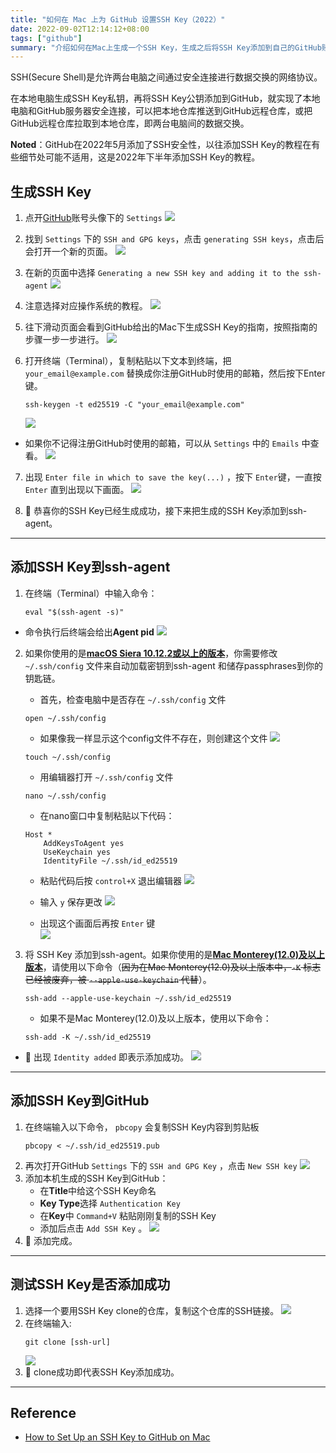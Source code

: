 ```yaml
---
title: "如何在 Mac 上为 GitHub 设置SSH Key（2022）"
date: 2022-09-02T12:14:12+08:00
tags: ["github"]
summary: "介绍如何在Mac上生成一个SSH Key，生成之后将SSH Key添加到自己的GitHub账号中，以便通过SSH对Git操作进行认证。"
---
```



SSH(Secure Shell)是允许两台电脑之间通过安全连接进行数据交换的网络协议。

在本地电脑生成SSH Key私钥，再将SSH Key公钥添加到GitHub，就实现了本地电脑和GitHub服务器安全连接，可以把本地仓库推送到GitHub远程仓库，或把GitHub远程仓库拉取到本地仓库，即两台电脑间的数据交换。

**Noted**：GitHub在2022年5月添加了SSH安全性，以往添加SSH Key的教程在有些细节处可能不适用，这是2022年下半年添加SSH Key的教程。

## 生成SSH Key

1. 点开[GitHub](https://github.com/)账号头像下的 `Settings`
    ![](github-setting.png)

2. 找到 `Settings` 下的 `SSH and GPG keys`，点击 `generating SSH keys`，点击后会打开一个新的页面。
    ![](ssh-and-ggp-key.png)

3. 在新的页面中选择 `Generating a new SSH key and adding it to the ssh-agent`
    ![](generating-new-ssh-key.png)

4. 注意选择对应操作系统的教程。
    ![](mac-ssh-key-guide.png)

5. 往下滑动页面会看到GitHub给出的Mac下生成SSH Key的指南，按照指南的步骤一步一步进行。
    ![](ssh-key-guide.png)

6. 打开终端（Terminal），复制粘贴以下文本到终端，把 `your_email@example.com` 替换成你注册GitHub时使用的邮箱，然后按下Enter键。
    ```shell
	ssh-keygen -t ed25519 -C "your_email@example.com"
    ```
    ![](terminal-generating-ssh-key.png)
- 如果你不记得注册GitHub时使用的邮箱，可以从 `Settings` 中的 `Emails` 中查看。
	![](github-email.png)

7. 出现 `Enter file in which to save the key(...)` ，按下 `Enter`键，一直按 `Enter` 直到出现以下画面。
    ![](generate-ssh-key-keep-enter.png)

8. 🎉 恭喜你的SSH Key已经生成成功，接下来把生成的SSH Key添加到ssh-agent。

---
## 添加SSH Key到ssh-agent

1. 在终端（Terminal）中输入命令：
    ```shell
	eval "$(ssh-agent -s)"
    ```
- 命令执行后终端会给出**Agent pid**
    ![](/images/how-to-add-ssh-key-to-github-on-mac/agent-pid.png)

2. 如果你使用的是[**macOS Siera 10.12.2或以上的版本**](https://docs.github.com/cn/authentication/connecting-to-github-with-ssh/generating-a-new-ssh-key-and-adding-it-to-the-ssh-agent#adding-your-ssh-key-to-the-ssh-agent)，你需要修改 `~/.ssh/config` 文件来自动加载密钥到ssh-agent 和储存passphrases到你的钥匙链。
    - 首先，检查电脑中是否存在 `~/.ssh/config` 文件
    ```shell
	open ~/.ssh/config
    ```
    - 如果像我一样显示这个config文件不存在，则创建这个文件
        ![](check-ssh-config-file.png)
    ```shell
	touch ~/.ssh/config	
    ```
    - 用编辑器打开 `~/.ssh/config` 文件
	```shell
	nano ~/.ssh/config 
    ```
    - 在nano窗口中复制粘贴以下代码：
    ```
	Host *
		AddKeysToAgent yes
		UseKeychain yes
		IdentityFile ~/.ssh/id_ed25519
    ```
    - 粘贴代码后按  `control+X` 退出编辑器
        ![](config-ssh-config-file.png)

    - 输入 `y` 保存更改 
        ![](press-y.png)

    - 出现这个画面后再按 `Enter` 键  
        ![](press-enter.png)

3. 将 SSH Key 添加到ssh-agent。如果你使用的是[**Mac Monterey(12.0)及以上版本**](https://docs.github.com/cn/authentication/connecting-to-github-with-ssh/generating-a-new-ssh-key-and-adding-it-to-the-ssh-agent#adding-your-ssh-key-to-the-ssh-agent)，请使用以下命令（~~因为在Mac Monterey(12.0)及以上版本中，`-K` 标志已经被废弃，被 `--apple-use-keychain` 代替~~）。
    ```shell
    ssh-add --apple-use-keychain ~/.ssh/id_ed25519
    ```
    - 如果不是Mac Monterey(12.0)及以上版本，使用以下命令：
    ```shell
    ssh-add -K ~/.ssh/id_ed25519
    ```

- 🎉 出现 `Identity added` 即表示添加成功。
    ![](add-ssh-key-to-ssh-agent.png)

---
## 添加SSH Key到GitHub

1. 在终端输入以下命令， `pbcopy` 会复制SSH Key内容到剪贴板
    ```shell
	pbcopy < ~/.ssh/id_ed25519.pub
    ```
2. 再次打开GitHub `Settings` 下的 `SSH and GPG Key` ，点击 `New SSH key`
    ![](new-ssh-key.png)
3. 添加本机生成的SSH Key到GitHub：
    - 在**Title**中给这个SSH Key命名
    - **Key Type**选择 `Authentication Key` 
    - 在**Key**中 `Command+V` 粘贴刚刚复制的SSH Key
    - 添加后点击 `Add SSH Key` 。
    ![](patse-ssh-key.png)
4. 🎉 添加完成。

---
## 测试SSH Key是否添加成功

1. 选择一个要用SSH Key clone的仓库，复制这个仓库的SSH链接。
    ![](ssh-key-repository.png)
2. 在终端输入:
    ```shell
	git clone [ssh-url]
    ```
    ![](add-ssh-repository.png)
3. 🎉 clone成功即代表SSH Key添加成功。

---
## Reference
- [How to Set Up an SSH Key to GitHub on Mac](https://www.youtube.com/watch?v=_RsP81Et12s)